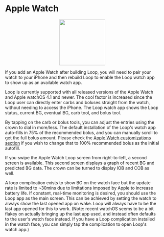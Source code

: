 # Apple Watch

<p align="center">
<img src="../img/watch.png" width="150">
</p>

If you add an Apple Watch after building Loop, you will need to pair your watch
to your iPhone and then rebuild Loop to enable the Loop watch app to show up as
an available watch app.

Loop is currently supported with all released versions of the Apple Watch and
Apple watchOS 4.1 and newer. The cool factor is increased since the Loop user
can directly enter carbs and boluses straight from the watch, without needing to
access the iPhone. The Loop watch app shows the Loop status, current BG,
eventual BG, carb tool, and bolus tool.

By tapping on the carb or bolus tools, you can adjust the entries using the
crown to dial in more/less. The default installation of the Loop's watch app
auto-fills in 75% of the recommended bolus, and you can manually scroll to get
the full bolus amount. Please check the
[Apple Watch customizations section](https://loopkit.github.io/loopdocs/build/code_customization/#apple-watch-customizations)
if you wish to change that to 100% recommended bolus as the initial autofill.

If you swipe the Apple Watch Loop screen from right-to-left, a second screen is
available. This second screen displays a graph of recent BG and predicted BG
data. The crown can be turned to display IOB and COB as well.

A loop complication exists to show BG on the watch face but the update rate is
limited to ~30mins due to limitations imposed by Apple to increase battery life.
If constant, real-time monitoring is desired, you should use the Loop app as the
main screen. This can be achieved by setting the watch to always show the last
opened app on wake. Loop will always have to be the last app opened for this to
work. (Note: recent watchOS seems to be a bit flakey on actually bringing up the
last app used, and instead often defaults to the user's watch face instead. If
you have a Loop complication installed in the watch face, you can simply tap the
complication to open Loop's watch app.)
